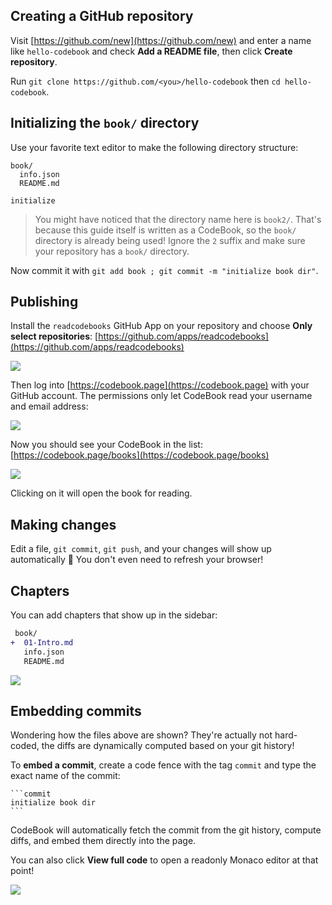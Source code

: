 ## Creating a GitHub repository

Visit [https://github.com/new](https://github.com/new) and enter a name like `hello-codebook` and check **Add a README file**, then click **Create repository**.

Run `git clone https://github.com/<you>/hello-codebook` then `cd hello-codebook`.

## Initializing the `book/` directory

Use your favorite text editor to make the following directory structure:

```
book/
  info.json
  README.md
```

```commit
initialize
```

> You might have noticed that the directory name here is `book2/`. That's because this guide itself is written as a CodeBook, so the `book/` directory is already being used! Ignore the `2` suffix and make sure your repository has a `book/` directory.

Now commit it with `git add book ; git commit -m "initialize book dir"`.

## Publishing

Install the `readcodebooks` GitHub App on your repository and choose **Only select repositories**: [https://github.com/apps/readcodebooks](https://github.com/apps/readcodebooks)

![](https://i.imgur.com/uAChbtt.png)

Then log into [https://codebook.page](https://codebook.page) with your GitHub account. The permissions only let CodeBook read your username and email address:

![](https://i.imgur.com/0zccDZg.png)

Now you should see your CodeBook in the list: [https://codebook.page/books](https://codebook.page/books)

![](https://i.imgur.com/9AqJ3yF.png)

Clicking on it will open the book for reading.

## Making changes

Edit a file, `git commit`, `git push`, and your changes will show up automatically 🎉 You don't even need to refresh your browser!

## Chapters

You can add chapters that show up in the sidebar:

```diff
 book/
+  01-Intro.md
   info.json
   README.md
```

![](https://i.imgur.com/YdaNSi0.png)

## Embedding commits

Wondering how the files above are shown? They're actually not hard-coded, the diffs are dynamically computed based on your git history!

To **embed a commit**, create a code fence with the tag `commit` and type the exact name of the commit:

    ```commit
    initialize book dir
    ```

CodeBook will automatically fetch the commit from the git history, compute diffs, and embed them directly into the page.

You can also click **View full code** to open a readonly Monaco editor at that point!

![](https://i.imgur.com/Xy9kdCS.png)
